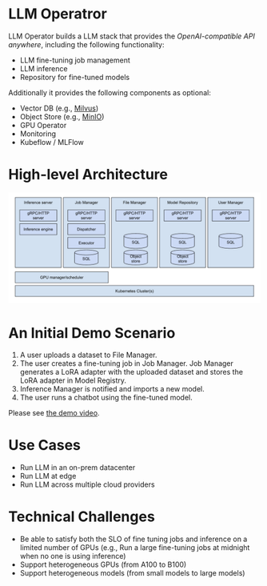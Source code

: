 # LLM Operatror

LLM Operator builds a LLM stack that provides the *OpenAI-compatible API anywhere*, including the following functionality:

- LLM fine-tuning job management
- LLM inference
- Repository for fine-tuned models

Additionally it provides the following components as optional:
- Vector DB (e.g., [Milvus](https://milvus.io/))
- Object Store (e.g., [MinIO](https://min.io/))
- GPU Operator
- Monitoring
- Kubeflow / MLFlow

# High-level Architecture

![Architecture Diagram](docs/images/architecture_diagram.png)

# An Initial Demo Scenario

1. A user uploads a dataset to File Manager.
2. The user creates a fine-tuning job in Job Manager. Job Manager generates a LoRA adapter with the uploaded dataset and stores the LoRA adapter in Model Registry.
3. Inference Manager is notified and imports a new model.
4. The user runs a chatbot using the fine-tuned model.

Please see [the demo video](https://drive.google.com/file/d/1JJR4nBx2ZzXg4OX5skKuGUFvO52jS4d1/view).

# Use Cases

- Run LLM in an on-prem datacenter
- Run LLM at edge
- Run LLM across multiple cloud providers

# Technical Challenges

- Be able to satisfy both the SLO of fine tuning jobs and inference on a limited number of GPUs (e.g., Run a large fine-tuning jobs at midnight when no one is using inference)
- Support heterogeneous GPUs (from A100 to B100)
- Support heterogeneous models (from small models to large models)
